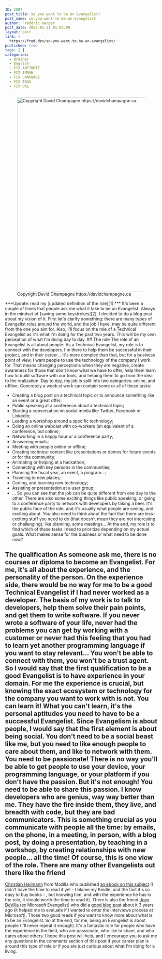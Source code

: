 ```yaml
---
ID: 2887
post_title: So you want to be an Evangelist?
post_name: so-you-want-to-be-an-evangelist
author: Frédéric Harper
post_date: 2013-01-11 01:03:09
layout: post
link: >
  https://fred.dev/so-you-want-to-be-an-evangelist/
published: true
tags: [ ]
categories:
  - Brainer
  - English
  - FIX ANTIDOTE
  - FIX IMAGE
  - FIX LANGUAGE
  - FIX TAGS
  - FIX URL
---
```

<figure><img src="http://fred.dev/wp-content/uploads/2013/01/3504_502104836477653_1160489112_n.jpg" alt="Copyright David Champagne https://davidchampagne.ca" width="960" height="640" /><figcaption>Copyright David Champagne https://davidchampagne.ca</figcaption></figure> ***Update: read my [updated definition of the role][1].*** It's been a couple of times that people ask me what it take to be an Evangelist. Always in the mindset of [saving some keystrokes][2], I decided to do a blog post about my vision of it. First let's clarify something: there are many types of Evangelist roles around the world, and the job I have, may be quite different from the one you aim for. Also, I'll focus on the role of a Technical Evangelist as it's what I'm doing for the past two years. This will be my own perception of what I'm doing day to day. 
## The role The role of an Evangelist is all about people. As a Technical Evangelist, my role is to connect with the developers. I'm there to help them be successful in their project, and in their career... It's more complex than that, but for a business point of view, I want people to use the technology of the company I work for. That means changing perceptions when they are negative, create awareness for those that don't know what we have to offer, help them learn how to build software with our tools, and helping them to go from the idea to the realization. Day to day, my job is split into two categories: online, and offline. Concretely a week at work can contain some or all of these tasks: 

*   Creating a blog post on a technical topic or to announce something like an event or a great offer;
*   Public speaking at a conference about a technical topic;
*   Starting a conversation on social media like Twitter, Facebook or LinkedIn;
*   Leading a workshop around a specific technology;
*   Doing an online webcast with co-workers (an equivalent of a conference, but online);
*   Networking in a happy hour or a conference party;
*   Answering emails;
*   Meeting with people online or offline;
*   Creating technical content like presentations or demos for future events or for the community;
*   Animating or helping at a hackathon;
*   Connecting with key persons in the communities;
*   Planning the fiscal year, an event, a program...;
*   Traveling to new places;
*   Coding, and learning new technology;
*   Assisting or presentation at a user group;
*   ... So you can see that the job can be quite different from one day to the other. There are also some exciting things like public speaking, or going to a conference party to network with developers by taking a beer. It's the public face of the role, and it's usually what people are seeing, and exciting about. You also need to think about the fact that there are less-exciting stuff you need to do (that doesn't mean they are not interesting or challenging), like planning, some meetings... At the end, my role is to find which of these tasks I need to prioritize depending on my actual goals. What makes sense for the business or what need to be done now? 

## The qualification As someone ask me, there is no courses or diploma to become an Evangelist. For me, it's all about the experience, and the personality of the person. On the experience side, there would be no way for me to be a good Technical Evangelist if I had never worked as a developer. The basis of my work is to talk to developers, help them solve their pain points, and get them to write software. If you never wrote a software of your life, never had the problems you can get by working with a customer or never had this feeling that you had to learn yet another programming language if you want to stay relevant... You won't be able to connect with them, you won't be a trust agent. So I would say that the first qualification to be a good Evangelist is to have experience in your domain. For me the experience is crucial, but knowing the exact ecosystem or technology for the company you want to work with is not. You can learn it! What you can't learn, it's the personal aptitudes you need to have to be a successful Evangelist. Since Evangelism is about people, I would say that the first element is about being social. You don't need to be a social beast like me, but you need to like enough people to care about them, and like to network with them. You need to be passionate! There is no way you'll be able to get people to use your device, your programming language, or your platform if you don't have the passion. But it's not enough! You need to be able to share this passion. I know developers who are genius, way way better than me. They have the fire inside them, they live, and breadth with code, but they are bad communicators. This is something crucial as you communicate with people all the time: by emails, on the phone, in a meeting, in person, with a blog post, by doing a presentation, by teaching in a workshop, by creating relationships with new people... all the time! Of course, this is one view of the role. There are many other Evangelists out there like the friend 

<a href="https://christianheilmann.com/" target="_blank" rel="noopener noreferrer">Christian Heilmann</a> from Mozilla who published <a href="https://developer-evangelism.com/" target="_blank" rel="noopener noreferrer">an ebook on this subject</a> (I didn't have the time to read it yet - I blame my Kindle, and the fact it's so easy to buy books - , but knowing him, and with the experience he has in the role, it should worth the time to read it). There is also the friend <a href="https://www.joeydevilla.com" target="_blank" rel="noopener noreferrer">Joey DeVilla</a> (ex Microsoft Evangelist) who did a <a href="https://blogs.msdn.com/b/cdndevs/archive/2010/10/01/developer-evangelist-toronto-area-now-hiring-maybe-you.aspx" target="_blank" rel="noopener noreferrer">good blog post</a> about it 3 years ago (it helped me to evaluate if I wanted to enter the interviews process at Microsoft). Those two good reads if you want to know more about what is to be an Evangelist. So at the end, for me, being an Evangelist is about people (I'll never repeat it enough). It's a fantastic role for people who have the experience in the field, who are passionate, who like to share, and who cares about others. I hope this post will help, and I encourage you to ask me any questions in the comments section of this post if your career plan is around this type of role or if you are just curious about what I'm doing for a living.

 [1]: https://fred.dev/what-is-a-developer-advocate/
 [2]: http://fred.dev/saving-your-keystrokes/ "Saving your keystrokes"